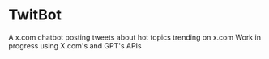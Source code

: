 # TwitBot
A x.com chatbot posting tweets about hot topics trending on x.com
Work in progress using X.com's and GPT's APIs
